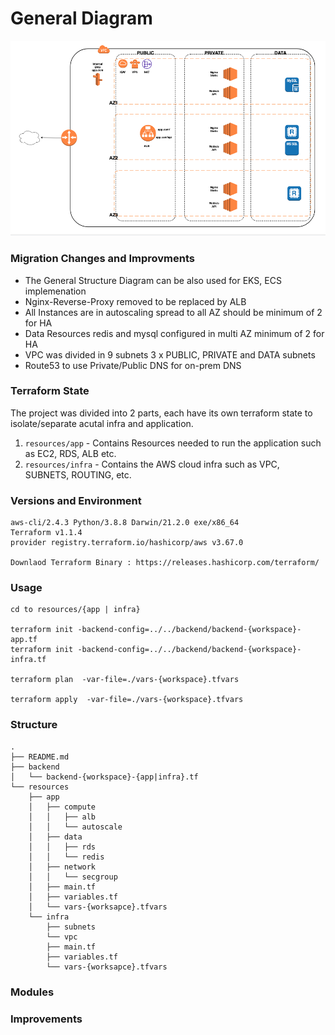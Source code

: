 # General Diagram
![Diagram image](docs/General-Diagram.png)

### Migration Changes and Improvments
* The General Structure Diagram can be also used for EKS, ECS implemenation
* Nginx-Reverse-Proxy removed to be replaced by ALB
* All Instances are in autoscaling spread to all AZ should be minimum of 2 for HA
* Data Resources redis and mysql configured in multi AZ minimum of 2 for HA
* VPC was divided in 9 subnets 3 x PUBLIC, PRIVATE and DATA subnets
* Route53 to use Private/Public DNS for on-prem DNS

### Terraform State
The project was divided into 2 parts, each have its own terraform state to isolate/separate acutal infra and application.
1. `resources/app`   - Contains Resources needed to run the application such as EC2, RDS, ALB etc.
2. `resources/infra` - Contains the AWS cloud infra such as VPC, SUBNETS, ROUTING, etc.

### Versions and Environment
```
aws-cli/2.4.3 Python/3.8.8 Darwin/21.2.0 exe/x86_64
Terraform v1.1.4
provider registry.terraform.io/hashicorp/aws v3.67.0

Downlaod Terraform Binary : https://releases.hashicorp.com/terraform/
```

### Usage
```
cd to resources/{app | infra}

terraform init -backend-config=../../backend/backend-{workspace}-app.tf
terraform init -backend-config=../../backend/backend-{workspace}-infra.tf

terraform plan  -var-file=./vars-{workspace}.tfvars

terraform apply  -var-file=./vars-{workspace}.tfvars

```
### Structure
```
.
├── README.md
├── backend
│   └── backend-{workspace}-{app|infra}.tf
└── resources
    ├── app
    │   ├── compute
    │   │   ├── alb
    │   │   └── autoscale
    │   ├── data
    │   │   ├── rds
    │   │   └── redis
    │   ├── network
    │   │   └── secgroup
    │   ├── main.tf
    │   ├── variables.tf
    │   └── vars-{worksapce}.tfvars
    └── infra
        ├── subnets
        └── vpc
        ├── main.tf
        ├── variables.tf
        └── vars-{worksapce}.tfvars
```



### Modules

### Improvements